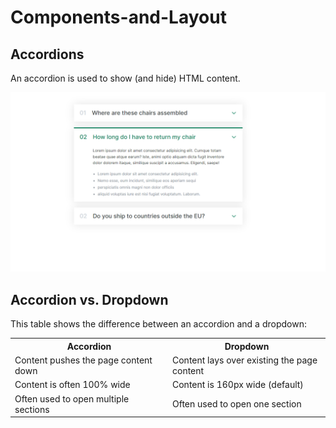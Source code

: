 # Components-and-Layout
<h2>Accordions</h2>
<p>An accordion is used to show (and hide) HTML content.</p>
<img src="Accordian.png"/>

<h2>Accordion vs. Dropdown</h2>
<p>This table shows the difference between an accordion and a dropdown:</p>
<table class="ws-table-all">
<tbody><tr><th style="width:50%">Accordion</th><th>Dropdown</th></tr>
<tr>
<td>Content pushes the page content down</td>
<td>Content lays over existing the page content</td>
</tr>
<tr>
<td>Content is often 100% wide</td>
<td>Content is 160px wide (default)</td>
</tr>
<tr>
<td>Often used to open multiple sections</td>
<td>Often used to open one section</td>
</tr>
</tbody></table>

